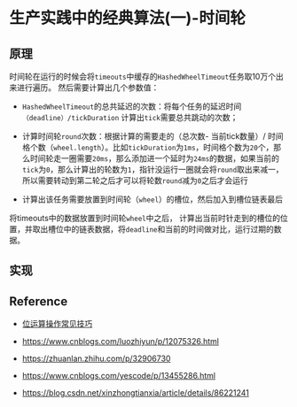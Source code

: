 # 生产实践中的经典算法(一)-时间轮



## 原理



时间轮在运行的时候会将`timeouts`中缓存的`HashedWheelTimeout`任务取10万个出来进行遍历。
然后需要计算出几个参数值：

- `HashedWheelTimeout`的总共延迟的次数：将每个任务的延迟时间`（deadline）/tickDuration` 计算出`tick`需要总共跳动的次数；

- 计算时间轮`round`次数：根据计算的需要走的（总次数- 当前tick数量）/ 时间格个数（`wheel.length`）。比如`tickDuration`为`1ms`，时间格个数为`20`个，那么时间轮走一圈需要`20ms`，那么添加进一个延时为`24ms`的数据，如果当前的`tick`为`0`，那么计算出的轮数为`1`，指针没运行一圈就会将`round`取出来减一，所以需要转动到第二轮之后才可以将轮数`round`减为`0`之后才会运行
- 计算出该任务需要放置到时间轮（`wheel`）的槽位，然后加入到槽位链表最后

将timeouts中的数据放置到时间轮`wheel`中之后， 计算出当前时针走到的槽位的位置，并取出槽位中的链表数据，将`deadline`和当前的时间做对比，运行过期的数据。









## 实现



## Reference

- [位运算操作常见技巧](https://blog.csdn.net/wat1r/article/details/114298873?spm=1001.2014.3001.5501)

- https://www.cnblogs.com/luozhiyun/p/12075326.html
- https://zhuanlan.zhihu.com/p/32906730
- https://www.cnblogs.com/yescode/p/13455286.html
- https://blog.csdn.net/xinzhongtianxia/article/details/86221241

